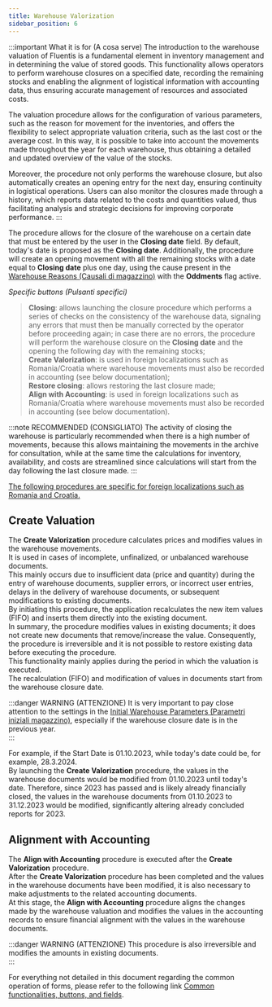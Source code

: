 ```yaml
---
title: Warehouse Valorization
sidebar_position: 6
---
```


:::important What it is for (A cosa serve)
The introduction to the warehouse valuation of Fluentis is a fundamental element in inventory management and in determining the value of stored goods. This functionality allows operators to perform warehouse closures on a specified date, recording the remaining stocks and enabling the alignment of logistical information with accounting data, thus ensuring accurate management of resources and associated costs.

The valuation procedure allows for the configuration of various parameters, such as the reason for movement for the inventories, and offers the flexibility to select appropriate valuation criteria, such as the last cost or the average cost. In this way, it is possible to take into account the movements made throughout the year for each warehouse, thus obtaining a detailed and updated overview of the value of the stocks.

Moreover, the procedure not only performs the warehouse closure, but also automatically creates an opening entry for the next day, ensuring continuity in logistical operations. Users can also monitor the closures made through a history, which reports data related to the costs and quantities valued, thus facilitating analysis and strategic decisions for improving corporate performance.
:::

The procedure allows for the closure of the warehouse on a certain date that must be entered by the user in the **Closing date** field.
By default, today's date is proposed as the **Closing date**.
Additionally, the procedure will create an opening movement with all the remaining stocks with a date equal to **Closing date** plus one day, using the cause present in the [Warehouse Reasons (Causali di magazzino)](/docs/configurations/tables/logistics/warehouse-templates) with the **Oddments** flag active.

*Specific buttons (Pulsanti specifici)*  
> **Closing**: allows launching the closure procedure which performs a series of checks on the consistency of the warehouse data, signaling any errors that must then be manually corrected by the operator before proceeding again; in case there are no errors, the procedure will perform the warehouse closure on the **Closing date** and the opening the following day with the remaining stocks;             
> **Create Valorization**: is used in foreign localizations such as Romania/Croatia where warehouse movements must also be recorded in accounting (see below documentation);      
> **Restore closing**: allows restoring the last closure made;     
> **Align with Accounting**: is used in foreign localizations such as Romania/Croatia where warehouse movements must also be recorded in accounting (see below documentation).

:::note RECOMMENDED (CONSIGLIATO)
The activity of closing the warehouse is particularly recommended when there is a high number of movements, because this allows maintaining the movements in the archive for consultation, while at the same time the calculations for inventory, availability, and costs are streamlined since calculations will start from the day following the last closure made.
:::

<u>The following procedures are specific for foreign localizations such as Romania and Croatia.</u> 

## Create Valuation

The **Create Valorization** procedure calculates prices and modifies values in the warehouse movements.        
It is used in cases of incomplete, unfinalized, or unbalanced warehouse documents.     
This mainly occurs due to insufficient data (price and quantity) during the entry of warehouse documents, supplier errors, or incorrect user entries, delays in the delivery of warehouse documents, or subsequent modifications to existing documents.     
By initiating this procedure, the application recalculates the new item values (FIFO) and inserts them directly into the existing document.      
In summary, the procedure modifies values in existing documents; it does not create new documents that remove/increase the value. Consequently, the procedure is irreversible and it is not possible to restore existing data before executing the procedure.      
This functionality mainly applies during the period in which the valuation is executed.      
The recalculation (FIFO) and modification of values in documents start from the warehouse closure date.     

:::danger WARNING (ATTENZIONE)
It is very important to pay close attention to the settings in the [Initial Warehouse Parameters (Parametri iniziali magazzino)](/docs/configurations/parameters/logistics/warehouse-initial-parameters/warehouse-parameters), especially if the warehouse closure date is in the previous year.       
:::

For example, if the Start Date is 01.10.2023, while today's date could be, for example, 28.3.2024.       
By launching the **Create Valorization** procedure, the values in the warehouse documents would be modified from 01.10.2023 until today's date. Therefore, since 2023 has passed and is likely already financially closed, the values in the warehouse documents from 01.10.2023 to 31.12.2023 would be modified, significantly altering already concluded reports for 2023.      

## Alignment with Accounting

The **Align with Accounting** procedure is executed after the **Create Valorization** procedure.        
After the **Create Valorization** procedure has been completed and the values in the warehouse documents have been modified, it is also necessary to make adjustments to the related accounting documents.        
At this stage, the **Align with Accounting** procedure aligns the changes made by the warehouse valuation and modifies the values in the accounting records to ensure financial alignment with the values in the warehouse documents.       

:::danger WARNING (ATTENZIONE)
This procedure is also irreversible and modifies the amounts in existing documents.        
:::

For everything not detailed in this document regarding the common operation of forms, please refer to the following link [Common functionalities, buttons, and fields](/docs/guide/common).